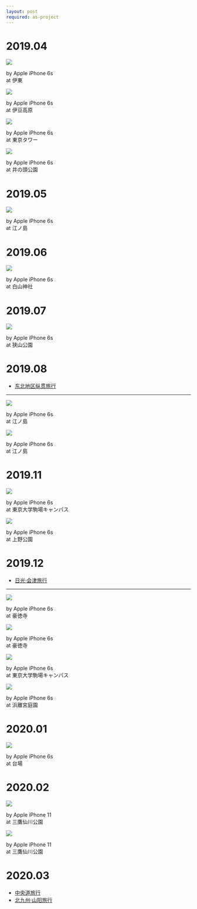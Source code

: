 ```yaml
---
layout: post
required: as-project
---
```


# 2019.04

<div class="gallery">
    <div class="item">
        <img src="/assets/src/days-in-japan/2019-04-1.jpeg">
        <p>by Apple iPhone 6s<br>at 伊東</p>
    </div>
    <div class="item">
        <img src="/assets/src/days-in-japan/2019-04-2.jpeg">
        <p>by Apple iPhone 6s<br>at 伊豆高原</p>
    </div>
    <div class="item">
        <img src="/assets/src/days-in-japan/2019-04-3.jpeg">
        <p>by Apple iPhone 6s<br>at 東京タワー</p>
    </div>
    <div class="item">
        <img src="/assets/src/days-in-japan/2019-04-4.jpeg">
        <p>by Apple iPhone 6s<br>at 井の頭公園</p>
    </div>
</div>

# 2019.05

<div class="gallery">
    <div class="item">
        <img src="/assets/src/days-in-japan/2019-05-1.jpeg">
        <p>by Apple iPhone 6s<br>at 江ノ島</p>
    </div>
</div>

# 2019.06

<div class="gallery">
    <div class="item">
        <img src="/assets/src/days-in-japan/2019-06-1.jpeg">
        <p>by Apple iPhone 6s<br>at 白山神社</p>
    </div>
</div>

# 2019.07

<div class="gallery">
    <div class="item">
        <img src="/assets/src/days-in-japan/2019-07-1.jpeg">
        <p>by Apple iPhone 6s<br>at 狭山公園</p>
    </div>
</div>

# 2019.08

- [东北地区纵贯旅行](/2019/08/23/a-travel-at-tohoku.html)

---

<div class="gallery">
    <div class="item">
        <img src="/assets/src/days-in-japan/2019-08-1.jpeg">
        <p>by Apple iPhone 6s<br>at 江ノ島</p>
    </div>
    <div class="item">
        <img src="/assets/src/days-in-japan/2019-08-2.jpeg">
        <p>by Apple iPhone 6s<br>at 江ノ島</p>
    </div>
</div>

# 2019.11

<div class="gallery">
    <div class="item">
        <img src="/assets/src/days-in-japan/2019-11-1.jpeg">
        <p>by Apple iPhone 6s<br>at 東京大学駒場キャンパス</p>
    </div>
    <div class="item">
        <img src="/assets/src/days-in-japan/2019-11-2.jpeg">
        <p>by Apple iPhone 6s<br>at 上野公園</p>
    </div>
</div>

# 2019.12

- [日光·会津旅行](/2019/12/30/a-travel-at-aizu.html)

---

<div class="gallery">
    <div class="item">
        <img src="/assets/src/days-in-japan/2019-12-1.jpeg">
        <p>by Apple iPhone 6s<br>at 豪徳寺</p>
    </div>
    <div class="item">
        <img src="/assets/src/days-in-japan/2019-12-2.jpeg">
        <p>by Apple iPhone 6s<br>at 豪徳寺</p>
    </div>
    <div class="item">
        <img src="/assets/src/days-in-japan/2019-12-3.jpeg">
        <p>by Apple iPhone 6s<br>at 東京大学駒場キャンパス</p>
    </div>
    <div class="item">
        <img src="/assets/src/days-in-japan/2019-12-4.jpeg">
        <p>by Apple iPhone 6s<br>at 浜離宮庭園</p>
    </div>
</div>

# 2020.01

<div class="gallery">
    <div class="item">
        <img src="/assets/src/days-in-japan/2020-01-1.jpeg">
        <p>by Apple iPhone 6s<br>at 台場</p>
    </div>
</div>

# 2020.02

<div class="gallery">
    <div class="item">
        <img src="/assets/src/days-in-japan/2020-02-1.jpeg">
        <p>by Apple iPhone 11<br>at 三鷹仙川公園</p>
    </div>
    <div class="item">
        <img src="/assets/src/days-in-japan/2020-02-2.jpeg">
        <p>by Apple iPhone 11<br>at 三鷹仙川公園</p>
    </div>
</div>

# 2020.03

- [中央道旅行](/2020/03/09/a-travel-at-chyuodo.html)
- [北九州·山阳旅行](/2020/03/31/a-travel-at-sanyo.html)

